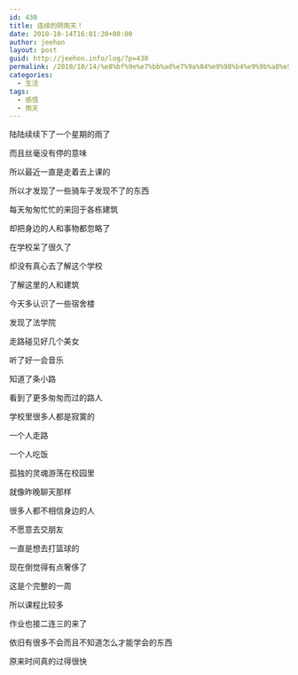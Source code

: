 ```yaml
---
id: 430
title: 连续的阴雨天！
date: 2010-10-14T16:01:20+00:00
author: jeehon
layout: post
guid: http://jeehon.info/log/?p=430
permalink: /2010/10/14/%e8%bf%9e%e7%bb%ad%e7%9a%84%e9%98%b4%e9%9b%a8%e5%a4%a9%ef%bc%81/
categories:
  - 生活
tags:
  - 感悟
  - 雨天
---
```

陆陆续续下了一个星期的雨了
  
而且丝毫没有停的意味
  
所以最近一直是走着去上课的
  
所以才发现了一些骑车子发现不了的东西
  
每天匆匆忙忙的来回于各栋建筑
  
却把身边的人和事物都忽略了
  
在学校呆了很久了
  
却没有真心去了解这个学校
  
了解这里的人和建筑
  
今天多认识了一些宿舍楼
  
发现了法学院
  
走路碰见好几个美女
  
听了好一会音乐
  
知道了条小路
  
看到了更多匆匆而过的路人
  
学校里很多人都是寂寞的
  
一个人走路
  
一个人吃饭
  
孤独的灵魂游荡在校园里
  
就像昨晚聊天那样
  
很多人都不相信身边的人
  
不愿意去交朋友
  
<!--more-->


  
一直是想去打篮球的
  
现在倒觉得有点奢侈了
  
这是个完整的一周
  
所以课程比较多
  
作业也接二连三的来了
  
依旧有很多不会而且不知道怎么才能学会的东西
  
原来时间真的过得很快